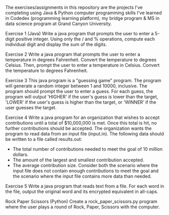 The exercises/assignments in this repository are the projects I've completing using Java & Python computer programming skills I've learned in Codedex (programming learning platform), my bridge program & MS in data science program at Grand Canyon University.  

Exercise 1 (Java)
Write a java program that prompts the user to enter a 5-digit positive integer. Using only the / and % operations, compute each individual digit and display the sum of the digits. 

Exercise 2 
Write a java program that prompts the user to enter a temperature in degrees Fahrenheit. Convert the temperature to degrees Celsius. Then, prompt the user to enter a temperature in Celsius. Convert the temperature to degrees Fahrenheit. 

Exercise 3 
This java program is a "guessing game" program. The program will generate a random integer between 1 and 10000, inclusive. The program should prompt the user to enter a guess. For each guess, the program will output 'HIGHER' if the user's guess is lower than the target, 'LOWER' if the user's guess is higher than the target, or 'WINNER' if the user guesses the target.

Exercise 4 
Write a java program for an organization that wishes to accept contributions until a total of $10,000,000 is met. Once this total is hit, no further contributions should be accepted. The organization wants the program to read data from an input file (input.in). The following data should be written to a file called results.out: 
- The total number of contributions needed to meet the goal of 10 million dollars.
- The amount of the largest and smallest contribution accepted.
- The average contribution size.
Consider both the scenario where the input file does not contain enough contributions to meet the goal and the scenario where the input file contains more data than needed.

Exercise 5 
Write a java program that reads text from a file. For each word in the file, output the original word and its encrypted equivalent in all-caps.

Rock Paper Scissors (Python)
Create a rock_paper_scissors.py program where the user plays a round of Rock, Paper, Scissors with the computer.
